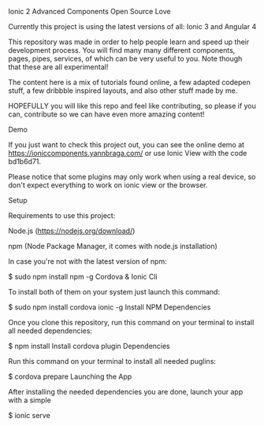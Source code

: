 Ionic 2 Advanced Components Open Source Love

Currently this project is using the latest versions of all: Ionic 3 and Angular 4

This repository was made in order to help people learn and speed up their development process. You will find many many different components, pages, pipes, services, of which can be very useful to you. Note though that these are all experimental!

The content here is a mix of tutorials found online, a few adapted codepen stuff, a few dribbble inspired layouts, and also other stuff made by me.

HOPEFULLY you will like this repo and feel like contributing, so please if you can, contribute so we can have even more amazing content!

Demo

If you just want to check this project out, you can see the online demo at https://ioniccomponents.yannbraga.com/ or use Ionic View with the code bd1b6d71.

Please notice that some plugins may only work when using a real device, so don't expect everything to work on ionic view or the browser.

Setup

Requirements to use this project:

Node.js (https://nodejs.org/download/)

npm (Node Package Manager, it comes with node.js installation)

In case you're not with the latest version of npm:

$ sudo npm install npm -g
Cordova & Ionic Cli

To install both of them on your system just launch this command:

$ sudo npm install cordova ionic -g
Install NPM Dependencies

Once you clone this repository, run this command on your terminal to install all needed dependencies:

$ npm install
Install cordova plugin Dependencies

Run this command on your terminal to install all needed puglins:

$ cordova prepare
Launching the App

After installing the needed dependencies you are done, launch your app with a simple

$ ionic serve
